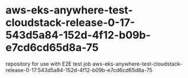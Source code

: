 # aws-eks-anywhere-test-cloudstack-release-0-17-543d5a84-152d-4f12-b09b-e7cd6cd65d8a-75
repository for use with E2E test job aws-eks-anywhere-test-cloudstack-release-0-17:543d5a84-152d-4f12-b09b-e7cd6cd65d8a-75
